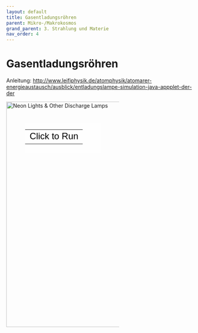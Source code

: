 ```yaml
---
layout: default
title: Gasentladungsröhren
parent: Mikro-/Makrokosmos
grand_parent: 3. Strahlung und Materie
nav_order: 4
---
```


# Gasentladungsröhren

Anleitung: http://www.leifiphysik.de/atomphysik/atomarer-energieaustausch/ausblick/entladungslampe-simulation-java-appplet-der-der

<div style="position: relative; width: 300px; height: 197px;"><a href="https://phet.colorado.edu/sims/discharge-lamps/discharge-lamps_de.jnlp" style="text-decoration: none;"><img src="https://phet.colorado.edu/sims/discharge-lamps/discharge-lamps-screenshot.png" alt="Neon Lights & Other Discharge Lamps" style="border: none;" width="800" height="600"/><div style="position: absolute; width: 200px; height: 80px; left: 50px; top: 58px; background-color: #FFF; opacity: 0.6; filter: alpha(opacity = 60);"></div><table style="position: absolute; width: 200px; height: 80px; left: 50px; top: 58px;"><tr><td style="text-align: center; color: #000; font-size: 24px; font-family: Arial,sans-serif;">Click to Run</td></tr></table></a></div>
